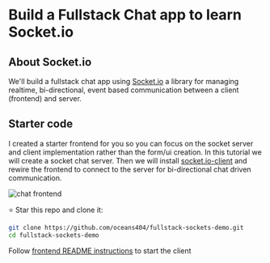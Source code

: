 # Build a Fullstack Chat app to learn Socket.io

## About Socket.io

We'll build a fullstack chat app using [Socket.io](https://socket.io/) a library for managing realtime, bi-directional, event based communication between a client (frontend) and server.

## Starter code

I created a starter frontend for you so you can focus on the socket server and client implementation rather than the form/ui creation. In this tutorial we will create a socket chat server. Then we will install [socket.io-client](https://socket.io/docs/v4/client-installation/) and rewire the frontend to connect to the server for bi-directional chat driven communication.

![chat frontend](https://user-images.githubusercontent.com/91382964/206026595-3f114974-54e1-472c-b2ad-f98424c52053.gif)

⭐ Star this repo and clone it:
```bash
git clone https://github.com/oceans404/fullstack-sockets-demo.git
cd fullstack-sockets-demo
```

Follow [frontend README instructions](https://github.com/oceans404/fullstack-sockets-demo/tree/main/frontend#readme) to start the client
